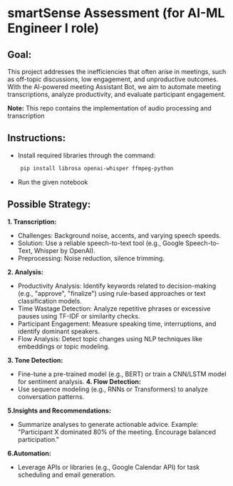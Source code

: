 
# smartSense Assessment (for AI-ML Engineer I role)


## Goal: 
This project addresses the inefficiencies that often arise in meetings, such as off-topic discussions, low
engagement, and unproductive outcomes. With the AI-powered meeting Assistant Bot, we aim to
automate meeting transcriptions, analyze productivity, and evaluate participant engagement.


**Note:** This repo contains the implementation of audio processing and transcription

## Instructions:

- Install required libraries through the command:
```bash
    pip install librosa openai-whisper ffmpeg-python
```
- Run the given notebook


## Possible Strategy:
**1. Transcription:**

- Challenges: Background noise, accents, and varying speech speeds.
- Solution: Use a reliable speech-to-text tool (e.g., Google Speech-to-Text, Whisper by OpenAI).
- Preprocessing: Noise reduction, silence trimming.

**2. Analysis:**

- Productivity Analysis: Identify keywords related to decision-making (e.g., "approve", "finalize") using rule-based approaches or text classification models.
- Time Wastage Detection: Analyze repetitive phrases or excessive pauses using TF-IDF or similarity checks.
- Participant Engagement: Measure speaking time, interruptions, and identify dominant speakers.
- Flow Analysis: Detect topic changes using NLP techniques like embeddings or topic modeling.

**3. Tone Detection:**
- Fine-tune a pre-trained model (e.g., BERT) or train a CNN/LSTM model for sentiment analysis.
**4. Flow Detection:**
- Use sequence modeling (e.g., RNNs or Transformers) to analyze conversation patterns.

**5.Insights and Recommendations:**

- Summarize analyses to generate actionable advice. Example: "Participant X dominated 80% of the meeting. Encourage balanced participation."

**6.Automation:**

- Leverage APIs or libraries (e.g., Google Calendar API) for task scheduling and email generation.
